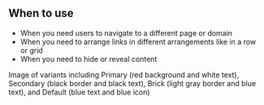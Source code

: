 ## When to use

- When you need users to navigate to a different page or domain
- When you need to arrange links in different arrangements like in a row or grid
- When you need to hide or reveal content

<div id="overview-image-description" class="visually-hidden">
  Image of variants including Primary (red background and white text), Secondary 
  (black border and black text), Brick (light gray border and blue text), and 
  Default (blue text and blue icon)
</div>
